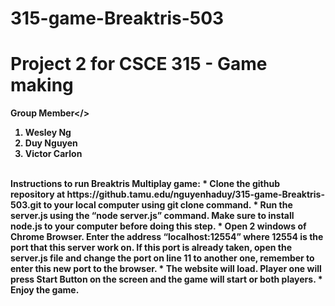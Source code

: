 # 315-game-Breaktris-503
<h1>Project 2 for CSCE 315 - Game making</h1>

<b>Group Member</>

1. Wesley Ng
2. Duy Nguyen
3. Victor Carlon

</br>
<b>Instructions  to run Breaktris Multiplay game:</b>
* Clone the github repository at https://github.tamu.edu/nguyenhaduy/315-game-Breaktris-503.git to your local computer using git clone command.
* Run the server.js using the “node server.js” command. Make sure to install node.js to your computer before doing this step.
* Open 2 windows of Chrome Browser. Enter the address “localhost:12554” where 12554 is the port that this server work on. If this port is already taken, open the server.js file and change the port on line 11 to another one, remember to enter this new port to the browser.
* The website will load. Player one will press Start Button on the screen and the game will start or both players.
* Enjoy the game.
